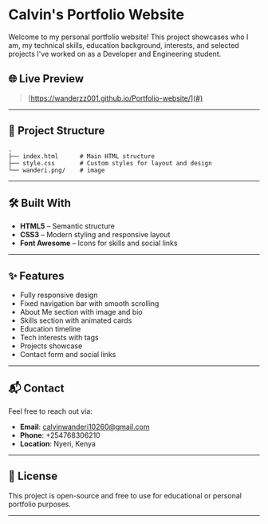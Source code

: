 # Calvin's Portfolio Website

Welcome to my personal portfolio website! This project showcases who I am, my technical skills, education background, interests, and selected projects I've worked on as a  Developer and Engineering student.

## 🌐 Live Preview

> [https://wanderzz001.github.io/Portfolio-website/](#) 

---

## 📁 Project Structure

```
.
├── index.html      # Main HTML structure
├── style.css       # Custom styles for layout and design
└── wanderi.png/    # image
```

---

## 🛠️ Built With

- **HTML5** – Semantic structure
- **CSS3** – Modern styling and responsive layout
- **Font Awesome** – Icons for skills and social links

---

## ✨ Features

- Fully responsive design
- Fixed navigation bar with smooth scrolling
- About Me section with image and bio
- Skills section with animated cards
- Education timeline
- Tech interests with tags
- Projects showcase
- Contact form and social links

---

## 📬 Contact

Feel free to reach out via:
- **Email**: calvinwanderi10260@gmail.com
- **Phone**: +254768306210
- **Location**: Nyeri, Kenya

---

## 📄 License

This project is open-source and free to use for educational or personal portfolio purposes.

---
